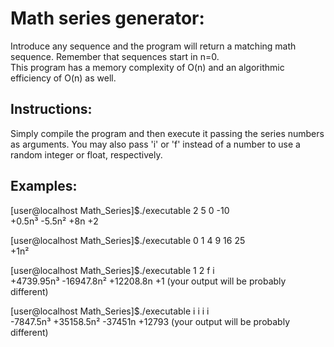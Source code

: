 # Math series generator:
Introduce any sequence and the program will return a matching math sequence. Remember that sequences start in n=0.  
This program has a memory complexity of O(n) and an algorithmic efficiency of O(n) as well.

## Instructions:
Simply compile the program and then execute it passing the series numbers as arguments. You may also pass 'i' or 'f' instead of a number to use a random integer or float, respectively.

## Examples:
[user@localhost Math_Series]$./executable 2 5 0 -10   
+0.5n³ -5.5n² +8n +2

[user@localhost Math_Series]$./executable 0 1 4 9 16 25   
+1n²

[user@localhost Math_Series]$./executable 1 2 f i  
+4739.95n³ -16947.8n² +12208.8n +1 
(your output will be probably different)

[user@localhost Math_Series]$./executable i i i i  
-7847.5n³ +35158.5n² -37451n +12793 
(your output will be probably different)
